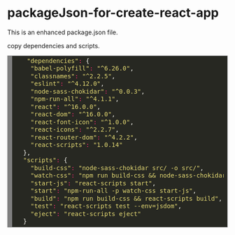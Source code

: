 # packageJson-for-create-react-app

This is an enhanced package.json file.

copy dependencies and scripts.


<div style="background: #272822; overflow:auto;width:auto;border:solid gray;border-width:.1em .1em .1em .8em;padding:.2em .6em;"><pre style="margin: 0; line-height: 125%">   <span style="color: #e6db74">&quot;dependencies&quot;</span><span style="color: #f92672">:</span> <span style="color: #f8f8f2">{</span>
    <span style="color: #e6db74">&quot;babel-polyfill&quot;</span><span style="color: #f92672">:</span> <span style="color: #e6db74">&quot;^6.26.0&quot;</span><span style="color: #f8f8f2">,</span>
    <span style="color: #e6db74">&quot;classnames&quot;</span><span style="color: #f92672">:</span> <span style="color: #e6db74">&quot;^2.2.5&quot;</span><span style="color: #f8f8f2">,</span>
    <span style="color: #e6db74">&quot;eslint&quot;</span><span style="color: #f92672">:</span> <span style="color: #e6db74">&quot;^4.12.0&quot;</span><span style="color: #f8f8f2">,</span>
    <span style="color: #e6db74">&quot;node-sass-chokidar&quot;</span><span style="color: #f92672">:</span> <span style="color: #e6db74">&quot;^0.0.3&quot;</span><span style="color: #f8f8f2">,</span>
    <span style="color: #e6db74">&quot;npm-run-all&quot;</span><span style="color: #f92672">:</span> <span style="color: #e6db74">&quot;^4.1.1&quot;</span><span style="color: #f8f8f2">,</span>
    <span style="color: #e6db74">&quot;react&quot;</span><span style="color: #f92672">:</span> <span style="color: #e6db74">&quot;^16.0.0&quot;</span><span style="color: #f8f8f2">,</span>
    <span style="color: #e6db74">&quot;react-dom&quot;</span><span style="color: #f92672">:</span> <span style="color: #e6db74">&quot;^16.0.0&quot;</span><span style="color: #f8f8f2">,</span>
    <span style="color: #e6db74">&quot;react-font-icon&quot;</span><span style="color: #f92672">:</span> <span style="color: #e6db74">&quot;^1.0.0&quot;</span><span style="color: #f8f8f2">,</span>
    <span style="color: #e6db74">&quot;react-icons&quot;</span><span style="color: #f92672">:</span> <span style="color: #e6db74">&quot;^2.2.7&quot;</span><span style="color: #f8f8f2">,</span>
    <span style="color: #e6db74">&quot;react-router-dom&quot;</span><span style="color: #f92672">:</span> <span style="color: #e6db74">&quot;^4.2.2&quot;</span><span style="color: #f8f8f2">,</span>
    <span style="color: #e6db74">&quot;react-scripts&quot;</span><span style="color: #f92672">:</span> <span style="color: #e6db74">&quot;1.0.14&quot;</span>
  <span style="color: #f8f8f2">},</span>
  <span style="color: #e6db74">&quot;scripts&quot;</span><span style="color: #f92672">:</span> <span style="color: #f8f8f2">{</span>
    <span style="color: #e6db74">&quot;build-css&quot;</span><span style="color: #f92672">:</span> <span style="color: #e6db74">&quot;node-sass-chokidar src/ -o src/&quot;</span><span style="color: #f8f8f2">,</span>
    <span style="color: #e6db74">&quot;watch-css&quot;</span><span style="color: #f92672">:</span> <span style="color: #e6db74">&quot;npm run build-css &amp;&amp; node-sass-chokidar src/ -o src/ --watch --recursive&quot;</span><span style="color: #f8f8f2">,</span>
    <span style="color: #e6db74">&quot;start-js&quot;</span><span style="color: #f92672">:</span> <span style="color: #e6db74">&quot;react-scripts start&quot;</span><span style="color: #f8f8f2">,</span>
    <span style="color: #e6db74">&quot;start&quot;</span><span style="color: #f92672">:</span> <span style="color: #e6db74">&quot;npm-run-all -p watch-css start-js&quot;</span><span style="color: #f8f8f2">,</span>
    <span style="color: #e6db74">&quot;build&quot;</span><span style="color: #f92672">:</span> <span style="color: #e6db74">&quot;npm run build-css &amp;&amp; react-scripts build&quot;</span><span style="color: #f8f8f2">,</span>
    <span style="color: #e6db74">&quot;test&quot;</span><span style="color: #f92672">:</span> <span style="color: #e6db74">&quot;react-scripts test --env=jsdom&quot;</span><span style="color: #f8f8f2">,</span>
    <span style="color: #e6db74">&quot;eject&quot;</span><span style="color: #f92672">:</span> <span style="color: #e6db74">&quot;react-scripts eject&quot;</span>
  <span style="color: #f8f8f2">}</span>
</pre></div>

